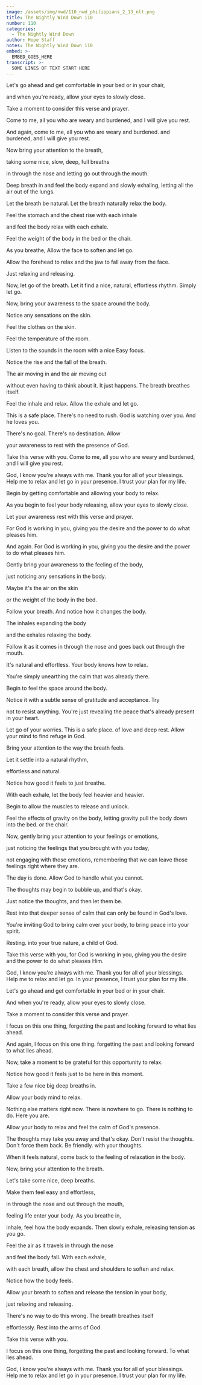 ```yaml
---
image: /assets/img/nwd/110_nwd_philippians_2_13_nlt.png
title: The Nightly Wind Down 110
number: 110
categories:
  - The Nightly Wind Down
author: Hope Staff
notes: The Nightly Wind Down 110
embed: >-
  EMBED_GOES_HERE
transcript: >-
  SOME LINES OF TEXT START HERE
---
```

Let's go ahead and get comfortable in your bed or in your chair,

and when you're ready, allow your eyes to slowly close.

Take a moment to consider this verse and prayer.

Come to me, all you who are weary and burdened, and I will give you rest.

And again, come to me, all you who are weary and burdened. and burdened, and I will give you rest.

Now bring your attention to the breath,

taking some nice, slow, deep, full breaths

in through the nose and letting go out through the mouth.

Deep breath in and feel the body expand and slowly exhaling, letting all the air out of the lungs.

Let the breath be natural. Let the breath naturally relax the body.

Feel the stomach and the chest rise with each inhale

and feel the body relax with each exhale.

Feel the weight of the body in the bed or the chair.

As you breathe, Allow the face to soften and let go.

Allow the forehead to relax and the jaw to fall away from the face.

Just relaxing and releasing.

Now, let go of the breath. Let it find a nice, natural, effortless rhythm. Simply let go.

Now, bring your awareness to the space around the body.

Notice any sensations on the skin.

Feel the clothes on the skin.

Feel the temperature of the room.

Listen to the sounds in the room with a nice Easy focus.

Notice the rise and the fall of the breath.

The air moving in and the air moving out

without even having to think about it. It just happens. The breath breathes itself.

Feel the inhale and relax. Allow the exhale and let go.

This is a safe place. There's no need to rush. God is watching over you. And he loves you.

There's no goal. There's no destination. Allow

your awareness to rest with the presence of God.

Take this verse with you. Come to me, all you who are weary and burdened, and I will give you rest.

God, I know you're always with me. Thank you for all of your blessings. Help me to relax and let go in your presence. I trust your plan for my life. 


Begin by getting comfortable and allowing your body to relax.

As you begin to feel your body releasing, allow your eyes to slowly close.

Let your awareness rest with this verse and prayer.

For God is working in you, giving you the desire and the power to do what pleases him.

And again. For God is working in you, giving you the desire and the power to do what pleases him.

Gently bring your awareness to the feeling of the body,

just noticing any sensations in the body.

Maybe it's the air on the skin

or the weight of the body in the bed.

Follow your breath. And notice how it changes the body.

The inhales expanding the body

and the exhales relaxing the body.

Follow it as it comes in through the nose and goes back out through the mouth.

It's natural and effortless. Your body knows how to relax.

You're simply unearthing the calm that was already there.

Begin to feel the space around the body.

Notice it with a subtle sense of gratitude and acceptance. Try

not to resist anything. You're just revealing the peace that's already present in your heart.

Let go of your worries. This is a safe place. of love and deep rest. Allow your mind to find refuge in God.

Bring your attention to the way the breath feels.

Let it settle into a natural rhythm,

effortless and natural.

Notice how good it feels to just breathe.

With each exhale, let the body feel heavier and heavier.

Begin to allow the muscles to release and unlock.

Feel the effects of gravity on the body, letting gravity pull the body down into the bed. or the chair.

Now, gently bring your attention to your feelings or emotions,

just noticing the feelings that you brought with you today,

not engaging with those emotions, remembering that we can leave those feelings right where they are.

The day is done. Allow God to handle what you cannot.

The thoughts may begin to bubble up, and that's okay.

Just notice the thoughts, and then let them be.

Rest into that deeper sense of calm that can only be found in God's love.

You're inviting God to bring calm over your body, to bring peace into your spirit.

Resting. into your true nature, a child of God.

Take this verse with you, for God is working in you, giving you the desire and the power to do what pleases Him.

God, I know you're always with me. Thank you for all of your blessings. Help me to relax and let go. In your presence, I trust your plan for my life.


Let's go ahead and get comfortable in your bed or in your chair.

And when you're ready, allow your eyes to slowly close.

Take a moment to consider this verse and prayer.

I focus on this one thing, forgetting the past and looking forward to what lies ahead.

And again, I focus on this one thing. forgetting the past and looking forward to what lies ahead.

Now, take a moment to be grateful for this opportunity to relax.

Notice how good it feels just to be here in this moment.

Take a few nice big deep breaths in.

Allow your body mind to relax.

Nothing else matters right now. There is nowhere to go. There is nothing to do. Here you are.

Allow your body to relax and feel the calm of God's presence.

The thoughts may take you away and that's okay. Don't resist the thoughts. Don't force them back. Be friendly. with your thoughts.

When it feels natural, come back to the feeling of relaxation in the body.

Now, bring your attention to the breath.

Let's take some nice, deep breaths.

Make them feel easy and effortless,

in through the nose and out through the mouth,

feeling life enter your body. As you breathe in,

inhale, feel how the body expands. Then slowly exhale, releasing tension as you go.

Feel the air as it travels in through the nose

and feel the body fall. With each exhale,

with each breath, allow the chest and shoulders to soften and relax.

Notice how the body feels.

Allow your breath to soften and release the tension in your body,

just relaxing and releasing.

There's no way to do this wrong. The breath breathes itself

effortlessly. Rest into the arms of God.

Take this verse with you.

I focus on this one thing, forgetting the past and looking forward. To what lies ahead.

God, I know you're always with me. Thank you for all of your blessings. Help me to relax and let go in your presence. I trust your plan for my life.

